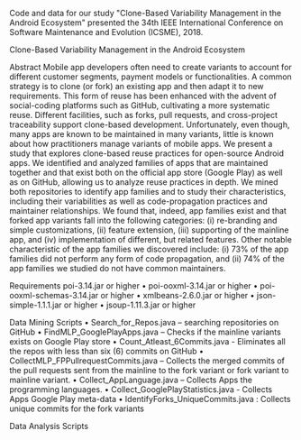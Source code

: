 Code and data for our study "Clone-Based Variability Management in the Android Ecosystem" presented the 34th IEEE International Conference on Software Maintenance and Evolution (ICSME), 2018.


Clone-Based Variability Management in the Android Ecosystem

Abstract
Mobile app developers often need to create variants to account for different customer segments, payment models or functionalities. A common strategy is to clone (or fork) an existing app and then adapt it to new requirements. This form of reuse has been enhanced with the advent of social-coding platforms such as GitHub, cultivating a more systematic reuse. Different facilities, such as forks, pull requests, and cross-project traceability support clone-based development. Unfortunately, even though, many apps are known to be maintained in many variants, little is known about how practitioners manage variants of mobile apps.
We present a study that explores clone-based reuse practices for open-source Android apps. We identified and analyzed families of apps that are maintained together and that exist both on the official app store (Google Play) as well as on GitHub, allowing us to analyze reuse practices in depth. We mined both repositories to identify app families and to study their characteristics, including their variabilities as well as code-propagation practices and maintainer relationships. We found that, indeed, app families exist and that forked app variants fall into the following categories: (i) re-branding and simple customizations, (ii) feature extension, (iii) supporting of the mainline app, and (iv) implementation of different, but related features. Other notable characteristic of the app families we discovered include: (i) 73% of the app families did not perform any form of code propagation, and (ii) 74% of the app families we studied do not have common maintainers.

Requirements
poi-3.14.jar or higher
• poi-ooxml-3.14.jar or higher
• poi-ooxml-schemas-3.14.jar or higher
• xmlbeans-2.6.0.jar or higher
• json-simple-1.1.1.jar or higher
• jsoup-1.11.3.jar or higher

Data Mining Scripts
•	Search_for_Repos.java – searching repositories on GitHub
•	FindMLP_GooglePlayApps.java – Checks if the mainline variants exists on Google Play store
•	Count_Atleast_6Commits.java - Eliminates all the repos with less than six (6) commits on GitHub
•	CollectMLP_FPPullrequestCommits.java – Collects the merged commits of the pull requests sent from the mainline to the fork variant or fork variant to mainline variant.
•	Collect_AppLanguage.java – Collects Apps the programming languages.
•	Collect_GooglePlayStatistics.java - Collects Apps Google Play meta-data
•	IdentifyForks_UniqueCommits.java : Collects unique commits for the fork variants

Data Analysis Scripts






